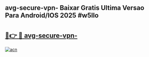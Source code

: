 ## avg-secure-vpn- Baixar Gratis Ultima Versao Para Android/IOS 2025 #w5llo

# <h2><a href="https://ainizakaria.my?title=avg-secure-vpn-&ref=20M">🔗👉 🔴 avg-secure-vpn-</a></h2>

[![acn](https://github.com/user-attachments/assets/0f9c940e-d8b0-45ae-aac7-cd30a18b3e1c)](https://ainizakaria.my?title=avg-secure-vpn-&ref=20M)

